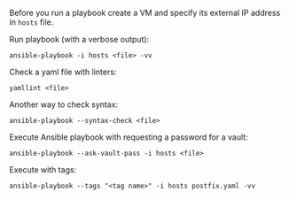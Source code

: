 Before you run a playbook create a VM and specify its external IP address in ``hosts`` file.  

Run playbook (with a verbose output):
```
ansible-playbook -i hosts <file> -vv
```
Check a yaml file with linters:
```
yamllint <file>
```
Another way to check syntax:
```
ansible-playbook --syntax-check <file>
```
Execute Ansible playbook with requesting a password for a vault:
```
ansible-playbook --ask-vault-pass -i hosts <file>
```
Execute with tags:
```
ansible-playbook --tags "<tag name>" -i hosts postfix.yaml -vv
```
